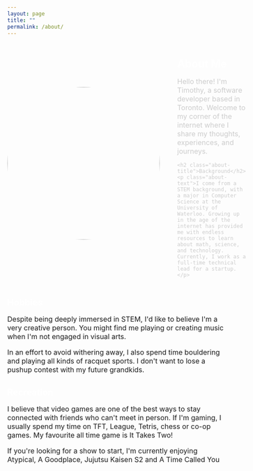 ```yaml
---
layout: page
title: ""
permalink: /about/
---
```


<style>
  .about-container {
    display: flex;
    align-items: center;
    margin-bottom: 30px;
  }

  .profile-image {
    width: 350px;
    height: 350px;
    border-radius: 50%;
    margin-right: 20px;
  }

  .about-content {
    margin-left: 20px;
    color: #ccc;
  }

  .about-title {
    font-size: 24px;
    margin-bottom: 10px;
    color: #fff;
  }

  .about-text {
    font-size: 16px;
    margin-bottom: 15px;
  }

  .hobbies-section,
  .recreation-section {
    margin-bottom: 30px;
  }

  .hobbies-title,
  .recreation-title {
    font-size: 20px;
    margin-bottom: 10px;
    color: #fff;
  }

  .hobbies-text,
  .recreation-text {
    font-size: 16px;
    margin-bottom: 15px;
  }
  /* Mobile Styles */
  @media only screen and (max-width: 768px) {
    .about-container {
      flex-direction: column;
      align-items: center;
      text-align: center;
    }

    .profile-image {
      width: 200px;
      height: auto;
      margin-right: 0;
      margin-bottom: 20px;
    }

    .about-content {
      margin-left: 0;
    }
  }
</style>

<div class="about-container">
  <img src="../assets/images/head_shot.png" alt="me" class="profile-image">
  <div class="about-content">
    <h1 class="about-title">About Me</h1>
    <p class="about-text">Hello there! I'm Timothy, a software developer based in Toronto. Welcome to my corner of the internet where I share my thoughts, experiences, and journeys.</p>

    <h2 class="about-title">Background</h2>
    <p class="about-text">I come from a STEM background, with a major in Computer Science at the University of Waterloo. Growing up in the age of the internet has provided me with endless resources to learn about math, science, and technology. Currently, I work as a full-time technical lead for a startup.</p>
  </div>
</div>

<div class="hobbies-section">
  <h1 class="hobbies-title">Hobbies</h1>
  <p class="hobbies-text">Despite being deeply immersed in STEM, I'd like to believe I'm a very creative person. You might find me playing or creating music when I'm not engaged in visual arts. 
  <p class="hobbies-text">In an effort to avoid withering away, I also spend time bouldering and playing all kinds of racquet sports. I don't want to lose a pushup contest with my future grandkids. </p>
</div>

<div class="recreation-section">
  <h1 class="recreation-title">Recreation</h1>
  <p class="recreation-text">I believe that video games are one of the best ways to stay connected with friends who can't meet in person. If I'm gaming, I usually spend my time on TFT, League, Tetris, chess or co-op games. My favourite all time game is It Takes Two!</p>
  <p class="recreation-text">If you're looking for a show to start, I'm currently enjoying Atypical, A Goodplace, Jujutsu Kaisen S2 and A Time Called You</p>
</div>
